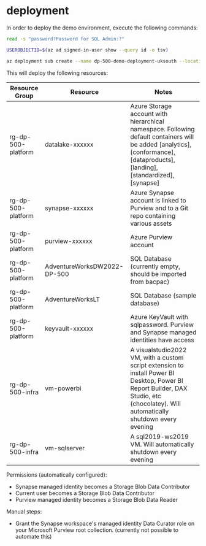# deployment

In order to deploy the demo environment, execute the following commands:

```bash
read -s "password?Password for SQL Admin:?"

USEROBJECTID=$(az ad signed-in-user show --query id -o tsv)

az deployment sub create --name dp-500-demo-deployment-uksouth --location uksouth --template-file main.bicep --parameters sqlAdministratorLoginPassword=$password userObjectId=$USEROBJECTID
```

This will deploy the following resources:

| **Resource Group**  | **Resource**  | **Notes**  |
|---|---|---|
| rg-dp-500-platform  |  datalake-xxxxxx | Azure Storage account with hierarchical namespace. Following default containers will be added [analytics], [conformance], [dataproducts], [landing], [standardized], [synapse] |
| rg-dp-500-platform  |  synapse-xxxxxx | Azure Synapse account is linked to Purview and to a Git repo containing various assets |
| rg-dp-500-platform  |  purview-xxxxxx | Azure Purview account  |
| rg-dp-500-platform  |  AdventureWorksDW2022-DP-500 |  SQL Database (currently empty, should be imported from bacpac) |
| rg-dp-500-platform  |  AdventureWorksLT |  SQL Database (sample database) |
| rg-dp-500-platform  |  keyvault-xxxxxx |  Azure KeyVault with sqlpassword. Purview and Synapse managed identities have access |
| rg-dp-500-infra  |  vm-powerbi |  A visualstudio2022 VM, with a custom script extension to install Power BI Desktop, Power BI Report Builder, DAX Studio, etc (chocolatey). Will automatically shutdown every evening |
| rg-dp-500-infra  |  vm-sqlserver | A sql2019-ws2019 VM. Will automatically shutdown every evening |

Permissions (automatically configured):

- Synapse managed identity becomes a Storage Blob Data Contributor
- Current user becomes a Storage Blob Data Contributor 
- Purview managed identity becomes a Storage Blob Data Reader

Manual steps:

- Grant the Synapse workspace's managed identity Data Curator role on your Microsoft Purview root collection. (currently not possible to automate this)